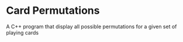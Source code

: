 # Card Permutations

A C++ program that display all possible permutations for a given set of playing cards
